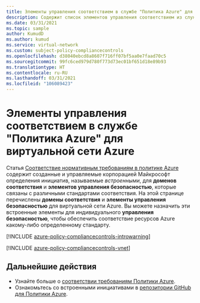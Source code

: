 ```yaml
---
title: Элементы управления соответствием в службе "Политика Azure" для виртуальной сети Azure
description: Содержит список элементов управления соответствием из службы "Политика Azure", доступных для виртуальной сети Azure. Эти встроенные определения политик предоставляют популярные подходы к управлению соответствием ресурсов Azure.
ms.date: 03/31/2021
ms.topic: sample
author: KumudD
ms.author: kumud
ms.service: virtual-network
ms.custom: subject-policy-compliancecontrols
ms.openlocfilehash: d38040ebcd8a8607f716ff07bf5aa0e7faad70c5
ms.sourcegitcommit: 99fc6ced979d780f773d73ec01bf651d18e89b93
ms.translationtype: HT
ms.contentlocale: ru-RU
ms.lasthandoff: 03/31/2021
ms.locfileid: "106089423"
---
```

# <a name="azure-policy-regulatory-compliance-controls-for-azure-virtual-network"></a>Элементы управления соответствием в службе "Политика Azure" для виртуальной сети Azure

Статья [Соответствие нормативным требованиям в политике Azure](../governance/policy/concepts/regulatory-compliance.md) содержит созданные и управляемые корпорацией Майкрософт определения инициатив, называемые _встроенными_, для **доменов соответствия** и **элементов управления безопасностью**, которые связаны с различными стандартами соответствия. На этой странице перечислены **домены соответствия** и **элементы управления безопасностью** для виртуальной сети Azure. Вы можете назначить эти встроенные элементы для индивидуального **управления безопасностью**, чтобы обеспечить соответствие ресурсов Azure какому-либо определенному стандарту.

[!INCLUDE [azure-policy-compliancecontrols-introwarning](../../includes/policy/standards/intro-warning.md)]

[!INCLUDE [azure-policy-compliancecontrols-vnet](../../includes/policy/standards/byrp/microsoft.network.md)]

## <a name="next-steps"></a>Дальнейшие действия

- Узнайте больше о [соответствии требованиям Политики Azure](../governance/policy/concepts/regulatory-compliance.md).
- Ознакомьтесь со встроенными инициативами в [репозитории GitHub для Политики Azure](https://github.com/Azure/azure-policy).
